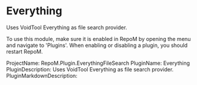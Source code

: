 # Everything

Uses VoidTool Everything as file search provider.

To use this module, make sure it is enabled in RepoM by opening the menu and navigate to 'Plugins'. When enabling or disabling a plugin, you should restart RepoM.

ProjectName: RepoM.Plugin.EverythingFileSearch
PluginName: Everything
PluginDescription: Uses VoidTool Everything as file search provider.
PluginMarkdownDescription: 